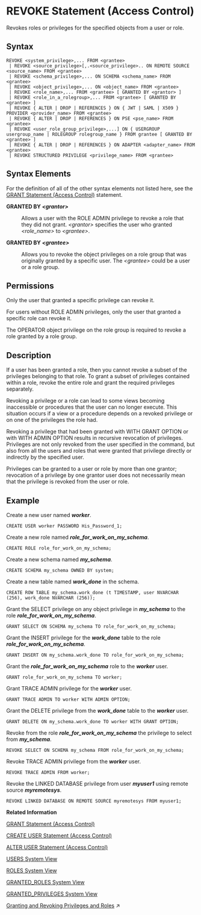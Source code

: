 <!-- loio20fc91cb75191014ac15eb4d6f2d7dde -->

# REVOKE Statement \(Access Control\)

Revokes roles or privileges for the specified objects from a user or role.



<a name="loio20fc91cb75191014ac15eb4d6f2d7dde__sql_revoke_1sql_revoke_syntax"/>

## Syntax

```
REVOKE <system_privilege>,... FROM <grantee>
 | REVOKE <source_privilege>[,.<source_privilege>.. ON REMOTE SOURCE <source_name> FROM <grantee> 
 | REVOKE <schema_privilege>,... ON SCHEMA <schema_name> FROM <grantee> 
 | REVOKE <object_privilege>,... ON <object_name> FROM <grantee> 
 | REVOKE <role_name>,... FROM <grantee> [ GRANTED BY <grantor> ] 
 | REVOKE <role_in_a_rolegroup>,... FROM <grantee> [ GRANTED BY <grantee> ]
 | REVOKE { ALTER | DROP | REFERENCES } ON { JWT | SAML | X509 } PROVIDER <provider_name> FROM <grantee>
 | REVOKE { ALTER | DROP | REFERENCES } ON PSE <pse_name> FROM <grantee>
 | REVOKE <user_role_group_privilege>,...] ON { USERGROUP usergroup_name | ROLEGROUP rolegroup_name } FROM grantee [ GRANTED BY <grantee> ]
 | REVOKE { ALTER | DROP | REFERENCES } ON ADAPTER <adapter_name> FROM <grantee>
 | REVOKE STRUCTURED PRIVILEGE <privilege_name> FROM <grantee>
```



<a name="loio20fc91cb75191014ac15eb4d6f2d7dde__sql_revoke_1sql_revoke_syntax_elements"/>

## Syntax Elements

For the definition of all of the other syntax elements not listed here, see the [GRANT Statement \(Access Control\)](grant-statement-access-control-20f674e.md) statement.


<dl>
<dt><b>

GRANTED BY *<grantor\>*

</b></dt>
<dd>

Allows a user with the ROLE ADMIN privilege to revoke a role that they did not grant. *<grantor\>* specifies the user who granted *<role\_name\>* to *<grantee\>*.



</dd><dt><b>

GRANTED BY *<grantee\>*

</b></dt>
<dd>

Allows you to revoke the object privileges on a role group that was originally granted by a specific user. The *<grantee\>* could be a user or a role group.



</dd>
</dl>



<a name="loio20fc91cb75191014ac15eb4d6f2d7dde__section_jb3_ktc_pbb"/>

## Permissions

Only the user that granted a specific privilege can revoke it.

For users without ROLE ADMIN privileges, only the user that granted a specific role can revoke it.

The OPERATOR object privilege on the role group is required to revoke a role granted by a role group.



<a name="loio20fc91cb75191014ac15eb4d6f2d7dde__section_tmt_qvy_ddb"/>

## Description

If a user has been granted a role, then you cannot revoke a subset of the privileges belonging to that role. To grant a subset of privileges contained within a role, revoke the entire role and grant the required privileges separately.

Revoking a privilege or a role can lead to some views becoming inaccessible or procedures that the user can no longer execute. This situation occurs if a view or a procedure depends on a revoked privilege or on one of the privileges the role had.

Revoking a privilege that had been granted with WITH GRANT OPTION or with WITH ADMIN OPTION results in recursive revocation of privileges. Privileges are not only revoked from the user specified in the command, but also from all the users and roles that were granted that privilege directly or indirectly by the specified user.

Privileges can be granted to a user or role by more than one grantor; revocation of a privilege by one grantor user does not necessarily mean that the privilege is revoked from the user or role.



<a name="loio20fc91cb75191014ac15eb4d6f2d7dde__sql_revoke_1sql_revoke_examples"/>

## Example

Create a new user named ***worker***.

```
CREATE USER worker PASSWORD His_Password_1;
```

Create a new role named ***role\_for\_work\_on\_my\_schema***.

```
CREATE ROLE role_for_work_on_my_schema;
```

Create a new schema named ***my\_schema***.

```
CREATE SCHEMA my_schema OWNED BY system;
```

Create a new table named ***work\_done*** in the schema.

```
CREATE ROW TABLE my_schema.work_done (t TIMESTAMP, user NVARCHAR (256), work_done NVARCHAR (256));
```

Grant the SELECT privilege on any object privilege in ***my\_schema*** to the role ***role\_for\_work\_on\_my\_schema***.

```
GRANT SELECT ON SCHEMA my_schema TO role_for_work_on_my_schema;
```

Grant the INSERT privilege for the ***work\_done*** table to the role ***role\_for\_work\_on\_my\_schema***.

```
GRANT INSERT ON my_schema.work_done TO role_for_work_on_my_schema;
```

Grant the ***role\_for\_work\_on\_my\_schema*** role to the ***worker*** user.

```
GRANT role_for_work_on_my_schema TO worker;
```

Grant TRACE ADMIN privilege for the ***worker*** user.

```
GRANT TRACE ADMIN TO worker WITH ADMIN OPTION;
```

Grant the DELETE privilege from the ***work\_done*** table to the ***worker*** user.

```
GRANT DELETE ON my_schema.work_done TO worker WITH GRANT OPTION;
```

Revoke from the role ***role\_for\_work\_on\_my\_schema*** the privilege to select from ***my\_schema***.

```
REVOKE SELECT ON SCHEMA my_schema FROM role_for_work_on_my_schema;
```

Revoke TRACE ADMIN privilege from the ***worker*** user.

```
REVOKE TRACE ADMIN FROM worker;
```

Revoke the LINKED DATABASE privilege from user ***myuser1*** using remote source ***myremotesys***.

```
REVOKE LINKED DATABASE ON REMOTE SOURCE myremotesys FROM myuser1;
```

**Related Information**  


[GRANT Statement \(Access Control\)](grant-statement-access-control-20f674e.md "Grants various types of privileges to users and roles.")

[CREATE USER Statement \(Access Control\)](create-user-statement-access-control-20d5ddb.md "Creates a new database user.")

[ALTER USER Statement \(Access Control\)](alter-user-statement-access-control-20d3459.md "Modifies the database user.")

[USERS System View](../../020-System-Views-Reference/021-System-Views/users-system-view-2102609.md "Lists all users.")

[ROLES System View](../../020-System-Views-Reference/021-System-Views/roles-system-view-20cd8af.md "Shows available roles.")

[GRANTED\_ROLES System View](../../020-System-Views-Reference/021-System-Views/granted-roles-system-view-20a5c3b.md "Provides information about roles granted to users or other roles.")

[GRANTED\_PRIVILEGES System View](../../020-System-Views-Reference/021-System-Views/granted-privileges-system-view-20a5958.md "Provides information about privileges and roles granted to users.")

[Granting and Revoking Privileges and Roles](https://help.sap.com/viewer/c82f8d6a84c147f8b78bf6416dae7290/2023_2_QRC/en-US/c719b2e7d9761014b9d798770c3d0958.html "To be able to grant and revoke privileges and roles to and from users and roles, the granting or revoking user must meet a number of prerequisites.") :arrow_upper_right:

